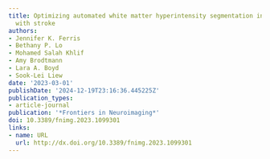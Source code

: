 ```yaml
---
title: Optimizing automated white matter hyperintensity segmentation in individuals
  with stroke
authors:
- Jennifer K. Ferris
- Bethany P. Lo
- Mohamed Salah Khlif
- Amy Brodtmann
- Lara A. Boyd
- Sook-Lei Liew
date: '2023-03-01'
publishDate: '2024-12-19T23:16:36.445225Z'
publication_types:
- article-journal
publication: '*Frontiers in Neuroimaging*'
doi: 10.3389/fnimg.2023.1099301
links:
- name: URL
  url: http://dx.doi.org/10.3389/fnimg.2023.1099301
---
```

